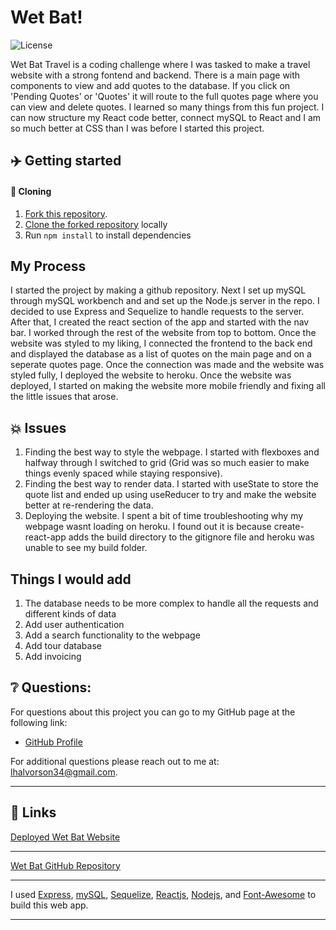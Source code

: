 # Wet Bat!

![License](https://img.shields.io/badge/license-MIT-blue.svg "License Badge")

Wet Bat Travel is a coding challenge where I was tasked to make a travel website with a strong fontend and backend. There is a main page with components to view and add quotes to the database.  If you click on 'Pending Quotes' or 'Quotes' it will route to the full quotes page where you can view and delete quotes.  I learned so many things from this fun project.  I can now structure my React code better, connect mySQL to React and I am so much better at CSS than I was before I started this project.

## ✈️ Getting started

####  🐑 Cloning

1. [Fork this repository](https://help.github.com/en/articles/fork-a-repo).
2. [Clone the forked repository](https://help.github.com/en/articles/cloning-a-repository) locally
3. Run `npm install` to install dependencies

## My Process

I started the project by making a github repository. Next I set up mySQL through mySQL workbench and and set up the Node.js server in the repo.  I decided to use Express and Sequelize to handle requests to the server.  After that, I created the react section of the app and started with the nav bar.  I worked through the rest of the website from top to bottom. Once the website was styled to my liking, I connected the frontend to the back end and displayed the database as a list of quotes on the main page and on a seperate quotes page.  Once the connection was made and the website was styled fully, I deployed the website to heroku.  Once the website was deployed, I started on making the website more mobile friendly and fixing all the little issues that arose.

## 💥 Issues

1.  Finding the best way to style the webpage. I started with flexboxes and halfway through I switched to grid (Grid was so much easier to make things evenly spaced while staying responsive).
2.  Finding the best way to render data. I started with useState to store the quote list and ended up using useReducer to try and make the website better at re-rendering the data.
3.  Deploying the website.  I spent a bit of time troubleshooting why my webpage wasnt loading on heroku.  I found out it is because create-react-app adds the build directory to the gitignore file and heroku was unable to see my build folder.

## Things I would add

1. The database needs to be more complex to handle all the requests and different kinds of data
2. Add user authentication
3. Add a search functionality to the webpage
4. Add tour database
5. Add invoicing 

## ❔ Questions:

For questions about this project you can go to my GitHub page at the following link:

- [GitHub Profile](https://github.com/Halvosaurus34)

For additional questions please reach out to me at: lhalvorson34@gmail.com.

---

## 🎯 Links

[Deployed Wet Bat Website](https://shielded-badlands-63088.herokuapp.com/)

---

[Wet Bat GitHub Repository](https://github.com/Halvosaurus34/wet-bat-challenge)

---

I used [Express](https://www.npmjs.com/package/express), [mySQL](https://dev.mysql.com/doc/), [Sequelize](https://sequelize.org/), [Reactjs](https://reactjs.org/), [Nodejs](https://nodejs.org/en/), and [Font-Awesome](https://fontawesome.com/) to build this web app.

---


